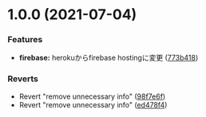 # 1.0.0 (2021-07-04)


### Features

* **firebase:** herokuからfirebase hostingに変更 ([773b418](https://github.com/EscherWF/drawtalk/commit/773b4181ba8be5ebc10d8aa931180e18f565938f))


### Reverts

* Revert "remove unnecessary info" ([98f7e6f](https://github.com/EscherWF/drawtalk/commit/98f7e6f828fb46cd408305fdfbe4da5ea6edaded))
* Revert "remove unnecessary info" ([ed478f4](https://github.com/EscherWF/drawtalk/commit/ed478f4288794b7c74d55e39016f804775b52c87))




